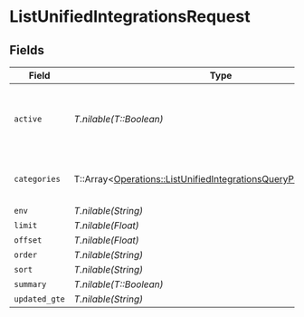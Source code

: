 # ListUnifiedIntegrationsRequest


## Fields

| Field                                                                                                                                       | Type                                                                                                                                        | Required                                                                                                                                    | Description                                                                                                                                 |
| ------------------------------------------------------------------------------------------------------------------------------------------- | ------------------------------------------------------------------------------------------------------------------------------------------- | ------------------------------------------------------------------------------------------------------------------------------------------- | ------------------------------------------------------------------------------------------------------------------------------------------- |
| `active`                                                                                                                                    | *T.nilable(T::Boolean)*                                                                                                                     | :heavy_minus_sign:                                                                                                                          | Filter the results for only the workspace's active integrations                                                                             |
| `categories`                                                                                                                                | T::Array<[Operations::ListUnifiedIntegrationsQueryParamCategories](../../models/operations/listunifiedintegrationsqueryparamcategories.md)> | :heavy_minus_sign:                                                                                                                          | Filter the results on these categories                                                                                                      |
| `env`                                                                                                                                       | *T.nilable(String)*                                                                                                                         | :heavy_minus_sign:                                                                                                                          | N/A                                                                                                                                         |
| `limit`                                                                                                                                     | *T.nilable(Float)*                                                                                                                          | :heavy_minus_sign:                                                                                                                          | N/A                                                                                                                                         |
| `offset`                                                                                                                                    | *T.nilable(Float)*                                                                                                                          | :heavy_minus_sign:                                                                                                                          | N/A                                                                                                                                         |
| `order`                                                                                                                                     | *T.nilable(String)*                                                                                                                         | :heavy_minus_sign:                                                                                                                          | N/A                                                                                                                                         |
| `sort`                                                                                                                                      | *T.nilable(String)*                                                                                                                         | :heavy_minus_sign:                                                                                                                          | N/A                                                                                                                                         |
| `summary`                                                                                                                                   | *T.nilable(T::Boolean)*                                                                                                                     | :heavy_minus_sign:                                                                                                                          | N/A                                                                                                                                         |
| `updated_gte`                                                                                                                               | *T.nilable(String)*                                                                                                                         | :heavy_minus_sign:                                                                                                                          | N/A                                                                                                                                         |